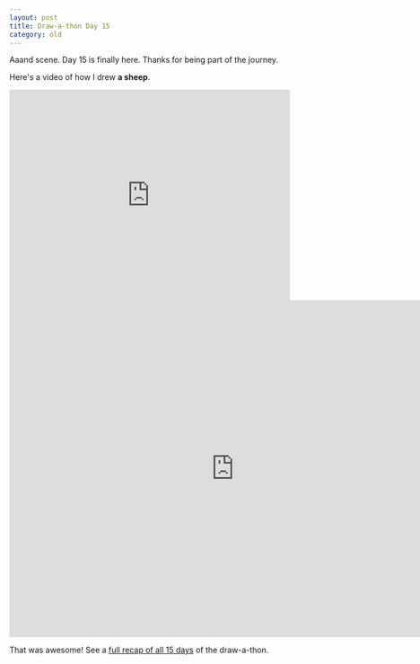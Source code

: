 ```yaml
---
layout: post
title: Draw-a-thon Day 15
category: old
---
```


Aaand scene. Day 15 is finally here. Thanks for being part of the journey.

Here's a video of how I drew **a sheep**.

<iframe src="https://player.vimeo.com/video/123594562" width="500" height="375" frameborder="0" webkitallowfullscreen mozallowfullscreen allowfullscreen class="show-on-mobile"></iframe>

<iframe src="https://player.vimeo.com/video/123594562" width="800" height="600" frameborder="0" webkitallowfullscreen mozallowfullscreen allowfullscreen class="show-on-phablet"></iframe>

That was awesome! See a [full recap of all 15 days](/twitter-drawathon#drawing-of-the-day) of the draw-a-thon.
